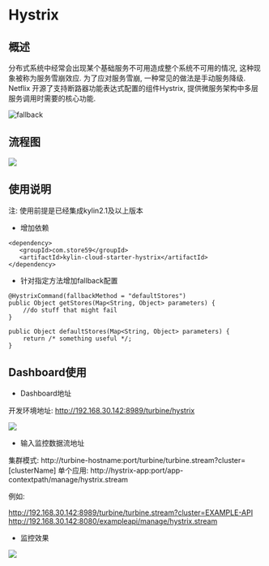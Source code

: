 # Hystrix

## 概述

分布式系统中经常会出现某个基础服务不可用造成整个系统不可用的情况, 这种现象被称为服务雪崩效应. 为了应对服务雪崩, 一种常见的做法是手动服务降级. Netflix 开源了支持断路器功能表达式配置的组件Hystrix, 提供微服务架构中多层服务调用时需要的核心功能. 

![fallback](http://projects.spring.io/spring-cloud/images/HystrixFallback.png)

## 流程图

![](https://raw.githubusercontent.com/wiki/Netflix/Hystrix/images/hystrix-command-flow-chart.png)


## 使用说明

注: 使用前提是已经集成kylin2.1及以上版本

* 增加依赖

```
<dependency>
   <groupId>com.store59</groupId>
   <artifactId>kylin-cloud-starter-hystrix</artifactId>
</dependency>

```

* 针对指定方法增加fallback配置

```
@HystrixCommand(fallbackMethod = "defaultStores")
public Object getStores(Map<String, Object> parameters) {
    //do stuff that might fail
}

public Object defaultStores(Map<String, Object> parameters) {
    return /* something useful */;
}
```

## Dashboard使用

* Dashboard地址

开发环境地址: http://192.168.30.142:8989/turbine/hystrix

![](https://github.com/Netflix/Hystrix/wiki/images/dashboard-home-640.png)

* 输入监控数据流地址

集群模式: http://turbine-hostname:port/turbine/turbine.stream?cluster=[clusterName] 
单个应用: http://hystrix-app:port/app-contextpath/manage/hystrix.stream

例如:

http://192.168.30.142:8989/turbine/turbine.stream?cluster=EXAMPLE-API
http://192.168.30.142:8080/exampleapi/manage/hystrix.stream

* 监控效果

![](http://projects.spring.io/spring-cloud/images/Hystrix.png)
